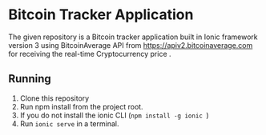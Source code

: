 # Bitcoin Tracker Application
The given repository is a Bitcoin tracker application built in Ionic framework version 3 using 
BitcoinAverage API from https://apiv2.bitcoinaverage.com for receiving the real-time Cryptocurrency price .


## Running
1. Clone this repository
2. Run npm install from the project root.
3. If you do not install the ionic CLI (```npm install -g ionic ```)
4. Run ```ionic serve``` in a terminal.
